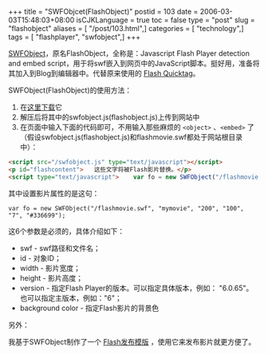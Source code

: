+++
title = "SWFObjcet(FlashObject)"
postid = 103
date = 2006-03-03T15:48:03+08:00
isCJKLanguage = true
toc = false
type = "post"
slug = "flashobject"
aliases = [ "/post/103.html",]
categories = [ "technology",]
tags = [ "flashplayer", "swfobject",]
+++


[SWFObject](http://blog.deconcept.com/swfobject/)，原名FlashObject，全称是：Javascript Flash Player detection and embed script，用于将swf嵌入到网页中的JavaScript脚本。挺好用，准备将其加入到Blog到编辑器中。代替原来使用的 [Flash Quicktag](http://www.ssdesigninteractive.com/ssdesign/?p=82)。

SWFObject(FlashObject)的使用方法：<!--more-->

1.  在[这里下载](http://blog.deconcept.com/swfobject/swfobject1-4.zip)它
2.  解压后将其中的swfobject.js(flashobject.js)上传到网站中
3.  在页面中输入下面的代码即可，不用输入那些麻烦的 `<object>` 、`<embed>` 了（假设swfobject.js(flashobject.js)和flashmovie.swf都处于网站根目录中）：

``` html
<script src="/swfobject.js" type="text/javascript"></script>
<p id="flashcontent">   这些文字将被Flash影片替换。</p>
<script type="text/javascript">    var fo = new SWFObject("/flashmovie.swf", "mymovie", "200", "100", "7", "#336699");    fo.write("flashcontent"); </script>
```

其中设置影片属性的是这句：

``` {lang="javascript"}
var fo = new SWFObject("/flashmovie.swf", "mymovie", "200", "100", "7", "#336699");
```

这6个参数是必须的，具体介绍如下：

-   swf - swf路径和文件名；
-   id - 对象ID；
-   width - 影片宽度；
-   height - 影片高度；
-   version - 指定Flash Player的版本。可以指定具体版本，例如：
    "6.0.65"。也可以指定主版本，例如："6"；
-   background color - 指定Flash影片的背景色

另外：

我基于SWFObject制作了一个 [Flash发布模版](https://blog.zengrong.net/post/185.html) ，使用它来发布影片就更方便了。

